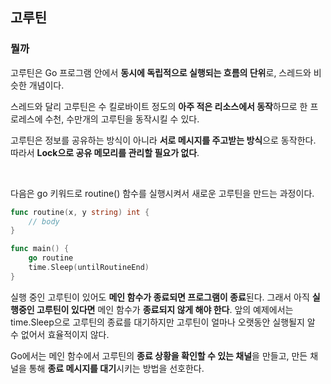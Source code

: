 ## 고루틴

### 뭘까

고루틴은 Go 프로그램 안에서 **동시에 독립적으로 실행되는 흐름의 단위**로, 스레드와 비슷한 개념이다. 

스레드와 달리 고루틴은 수 킬로바이트 정도의 **아주 적은 리소스에서 동작**하므로 한 프로레스에 수천, 수만개의 고루틴을 동작시킬 수 있다.

고루틴은 정보를 공유하는 방식이 아니라 **서로 메시지를 주고받는 방식**으로 동작한다. 따라서 **Lock으로 공유 메모리를 관리할 필요가 없다**.

<br>

다음은 go 키워드로 routine() 함수를 실행시켜서 새로운 고루틴을 만드는 과정이다.

```go
func routine(x, y string) int {
    // body
} 

func main() {
    go routine
    time.Sleep(untilRoutineEnd)
}
```

실행 중인 고루틴이 있어도 **메인 함수가 종료되면 프로그램이 종료**된다. 그래서 아직 **실행중인 고루틴이 있다면** 메인 함수가 **종료되지 않게 해야 한다**. 앞의 예제에서는 time.Sleep으로 고루틴의 종료를 대기하지만 고루틴이 얼마나 오랫동안 실행될지 알 수 없어서 효율적이지 않다.

Go에서는 메인 함수에서 고루틴의 **종료 상황을 확인할 수 있는 채널**을 만들고, 만든 채널을 통해 **종료 메시지를 대기**시키는 방법을 선호한다.

<br>
